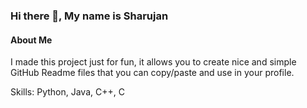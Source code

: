### Hi there 👋, My name is Sharujan
#### About Me
I made this project just for fun, it allows you to create nice and simple GitHub Readme files that you can copy/paste and use in your profile.

Skills: Python, Java, C++, C
